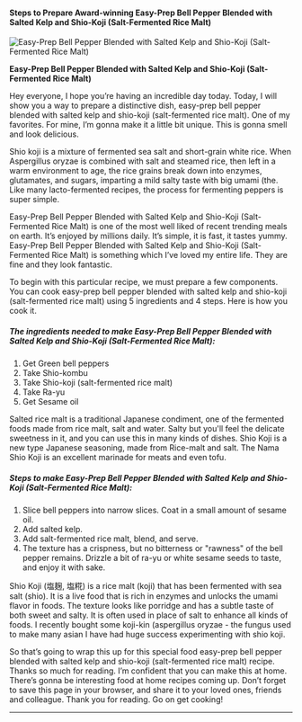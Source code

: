             

#### Steps to Prepare Award-winning Easy-Prep Bell Pepper Blended with Salted Kelp and Shio-Koji (Salt-Fermented Rice Malt)

![Easy-Prep Bell Pepper Blended with Salted Kelp and Shio-Koji (Salt-Fermented Rice Malt)](https://img-global.cpcdn.com/recipes/5813928413102080/751x532cq70/easy-prep-bell-pepper-blended-with-salted-kelp-and-shio-koji-salt-fermented-rice-malt-recipe-main-photo.jpg)

**Easy-Prep Bell Pepper Blended with Salted Kelp and Shio-Koji (Salt-Fermented Rice Malt)**

Hey everyone, I hope you’re having an incredible day today. Today, I will show you a way to prepare a distinctive dish, easy-prep bell pepper blended with salted kelp and shio-koji (salt-fermented rice malt). One of my favorites. For mine, I’m gonna make it a little bit unique. This is gonna smell and look delicious.

Shio koji is a mixture of fermented sea salt and short-grain white rice. When Aspergillus oryzae is combined with salt and steamed rice, then left in a warm environment to age, the rice grains break down into enzymes, glutamates, and sugars, imparting a mild salty taste with big umami (the. Like many lacto-fermented recipes, the process for fermenting peppers is super simple.

Easy-Prep Bell Pepper Blended with Salted Kelp and Shio-Koji (Salt-Fermented Rice Malt) is one of the most well liked of recent trending meals on earth. It’s enjoyed by millions daily. It’s simple, it is fast, it tastes yummy. Easy-Prep Bell Pepper Blended with Salted Kelp and Shio-Koji (Salt-Fermented Rice Malt) is something which I’ve loved my entire life. They are fine and they look fantastic.

To begin with this particular recipe, we must prepare a few components. You can cook easy-prep bell pepper blended with salted kelp and shio-koji (salt-fermented rice malt) using 5 ingredients and 4 steps. Here is how you cook it.

##### The ingredients needed to make Easy-Prep Bell Pepper Blended with Salted Kelp and Shio-Koji (Salt-Fermented Rice Malt):

1.  Get Green bell peppers
2.  Take Shio-kombu
3.  Take Shio-koji (salt-fermented rice malt)
4.  Take Ra-yu
5.  Get Sesame oil

Salted rice malt is a traditional Japanese condiment, one of the fermented foods made from rice malt, salt and water. Salty but you'll feel the delicate sweetness in it, and you can use this in many kinds of dishes. Shio Koji is a new type Japanese seasoning, made from Rice-malt and salt. The Nama Shio Koji is an excellent marinade for meats and even tofu.

##### Steps to make Easy-Prep Bell Pepper Blended with Salted Kelp and Shio-Koji (Salt-Fermented Rice Malt):

1.  Slice bell peppers into narrow slices. Coat in a small amount of sesame oil.
2.  Add salted kelp.
3.  Add salt-fermented rice malt, blend, and serve.
4.  The texture has a crispness, but no bitterness or "rawness" of the bell pepper remains. Drizzle a bit of ra-yu or white sesame seeds to taste, and enjoy it with sake.

Shio Koji (塩麹, 塩糀) is a rice malt (koji) that has been fermented with sea salt (shio). It is a live food that is rich in enzymes and unlocks the umami flavor in foods. The texture looks like porridge and has a subtle taste of both sweet and salty. It is often used in place of salt to enhance all kinds of foods. I recently bought some koji-kin (aspergillus oryzae - the fungus used to make many asian I have had huge success experimenting with shio koji.

So that’s going to wrap this up for this special food easy-prep bell pepper blended with salted kelp and shio-koji (salt-fermented rice malt) recipe. Thanks so much for reading. I’m confident that you can make this at home. There’s gonna be interesting food at home recipes coming up. Don’t forget to save this page in your browser, and share it to your loved ones, friends and colleague. Thank you for reading. Go on get cooking!

* * *